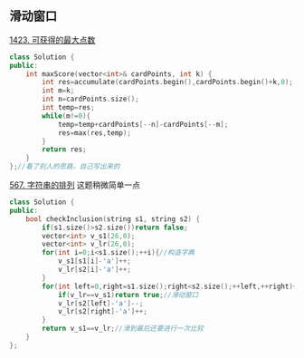 ## 滑动窗口

[1423. 可获得的最大点数](https://leetcode-cn.com/problems/maximum-points-you-can-obtain-from-cards/)

```C++
class Solution {
public:
    int maxScore(vector<int>& cardPoints, int k) {
        int res=accumulate(cardPoints.begin(),cardPoints.begin()+k,0);
        int m=k;
        int n=cardPoints.size();
        int temp=res;
        while(m!=0){
            temp=temp+cardPoints[--n]-cardPoints[--m];
            res=max(res,temp);
        }
        return res;
    }
};//看了别人的思路，自己写出来的
```

[567. 字符串的排列](https://leetcode-cn.com/problems/permutation-in-string/)
这题稍微简单一点
```C++
class Solution {
public:
    bool checkInclusion(string s1, string s2) {
        if(s1.size()>s2.size())return false;
        vector<int> v_s1(26,0);
        vector<int> v_lr(26,0);
        for(int i=0;i<s1.size();++i){//构造字典
            v_s1[s1[i]-'a']++;
            v_lr[s2[i]-'a']++;
        }
        for(int left=0,right=s1.size();right<s2.size();++left,++right){
            if(v_lr==v_s1)return true;//滑动窗口
            v_lr[s2[left]-'a']--;
            v_lr[s2[right]-'a']++;
        }
        return v_s1==v_lr;//滑到最后还要进行一次比较
    }
};
```

